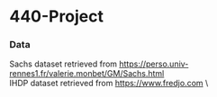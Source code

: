 # 440-Project

### Data
Sachs dataset retrieved from https://perso.univ-rennes1.fr/valerie.monbet/GM/Sachs.html \
IHDP dataset retrieved from https://www.fredjo.com \

